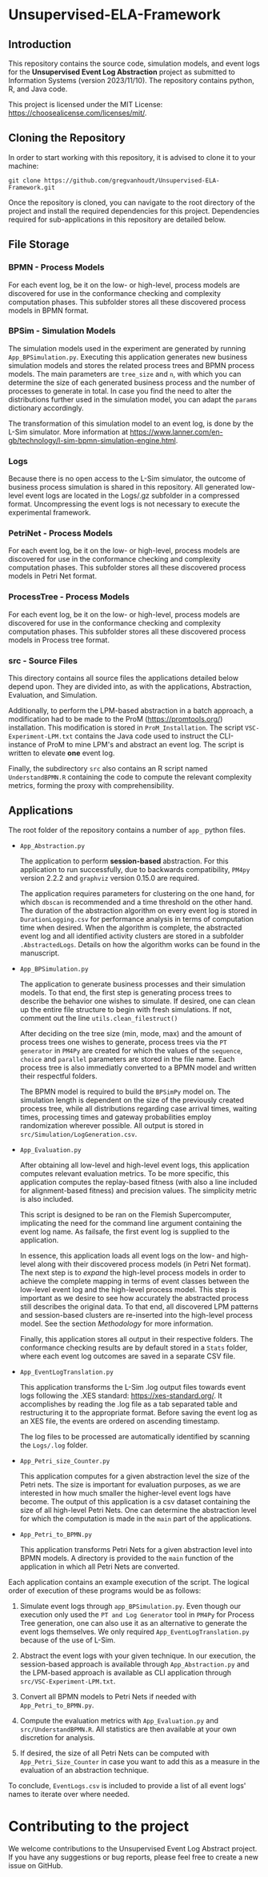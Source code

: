 Unsupervised-ELA-Framework
============================

## Introduction

This repository contains the source code, simulation models, and event logs for the **Unsupervised Event Log Abstraction** project as submitted to Information Systems (version 2023/11/10). The repository contains python, R, and Java code.

This project is licensed under the MIT License: https://choosealicense.com/licenses/mit/.

## Cloning the Repository

In order to start working with this repository, it is advised to clone it to your machine:

    git clone https://github.com/gregvanhoudt/Unsupervised-ELA-Framework.git

Once the repository is cloned, you can navigate to the root directory of the project and install the required dependencies for this project. Dependencies required for sub-applications in this repository are detailed below.

## File Storage

### BPMN - Process Models

For each event log, be it on the low- or high-level, process models are discovered for use in the conformance checking and complexity computation phases. This subfolder stores all these discovered process models in BPMN format.

### BPSim - Simulation Models

The simulation models used in the experiment are generated by running `App_BPSimulation.py`. Executing this application generates new business simulation models and stores the related process trees and BPMN process models. The main parameters are `tree_size` and `n`, with which you can determine the size of each generated business process and the number of processes to generate in total. In case you find the need to alter the distributions further used in the simulation model, you can adapt the `params` dictionary accordingly.

The transformation of this simulation model to an event log, is done by the L-Sim simulator. More information at https://www.lanner.com/en-gb/technology/l-sim-bpmn-simulation-engine.html.

### Logs

Because there is no open access to the L-Sim simulator, the outcome of business process simulation is shared in this repository. All generated low-level event logs are located in the Logs/.gz subfolder in a compressed format. Uncompressing the event logs is not necessary to execute the experimental framework.

### PetriNet - Process Models

For each event log, be it on the low- or high-level, process models are discovered for use in the conformance checking and complexity computation phases. This subfolder stores all these discovered process models in Petri Net format.

### ProcessTree - Process Models

For each event log, be it on the low- or high-level, process models are discovered for use in the conformance checking and complexity computation phases. This subfolder stores all these discovered process models in Process tree format.

### src - Source Files

This directory contains all source files the applications detailed below depend upon. They are divided into, as with the applications, Abstraction, Evaluation, and Simulation.

Additionally, to perform the LPM-based abstraction in a batch approach, a modification had to be made to the ProM (https://promtools.org/) installation. This modification is stored in `ProM_Installation`. The script `VSC-Experiment-LPM.txt` contains the Java code used to instruct the CLI-instance of ProM to mine LPM's and abstract an event log. The script is written to elevate **one** event log.

Finally, the subdirectory `src` also contains an R script named `UnderstandBPMN.R` containing the code to compute the relevant complexity metrics, forming the proxy with comprehensibility.


## Applications

The root folder of the repository contains a number of `app_` python files.

- `App_Abstraction.py`

    The application to perform **session-based** abstraction. For this application to run successfully, due to backwards compatibility, `PM4py` version 2.2.2 and `graphviz` version 0.15.0 are required.

    The application requires parameters for clustering on the one hand, for which `dbscan` is recommended and a time threshold on the other hand. The duration of the abstraction algorithm on every event log is stored in `DurationLogging.csv` for performance analysis in terms of computation time when desired. When the algorithm is complete, the abstracted event log and all identified activity clusters are stored in a subfolder `.AbstractedLogs`. Details on how the algorithm works can be found in the manuscript.

- `App_BPSimulation.py`

    The application to generate business processes and their simulation models. To that end, the first step is generating process trees to describe the behavior one wishes to simulate. If desired, one can clean up the entire file structure to begin with fresh simulations. If not, comment out the line `utils.clean_filestruct()`

    After deciding on the tree size (min, mode, max) and the amount of process trees one wishes to generate, process trees via the `PT generator` in `PM4Py` are created for which the values of the `sequence`, `choice` and `parallel` parameters are stored in the file name. Each process tree is also immediatly converted to a BPMN model and written their respectful folders.

    The BPMN model is required to build the `BPSimPy` model on. The simulation length is dependent on the size of the previously created process tree, while all distributions regarding case arrival times, waiting times, processing times and gateway probabilities employ randomization wherever possible. All output is stored in `src/Simulation/LogGeneration.csv`.

- `App_Evaluation.py`

    After obtaining all low-level and high-level event logs, this application computes relevant evaluation metrics. To be more specific, this application computes the replay-based fitness (with also a line included for alignment-based fitness) and precision values. The simplicity metric is also included.

    This script is designed to be ran on the Flemish Supercomputer, implicating the need for the command line argument containing the event log name. As failsafe, the first event log is supplied to the application.

    In essence, this application loads all event logs on the low- and high-level along with their discovered process models (in Petri Net format). The next step is to *expand* the high-level process models in order to achieve the complete mapping in terms of event classes between the low-level event log and the high-level process model. This step is important as we desire to see how accurately the abstracted process still describes the original data. To that end, all discovered LPM patterns and session-based clusters are re-inserted into the high-level process model. See the section *Methodology* for more information.

    Finally, this application stores all output in their respective folders. The conformance checking results are by default stored in a `Stats` folder, where each event log outcomes are saved in a separate CSV file.

- `App_EventLogTranslation.py`

    This application transforms the L-Sim .log output files towards event logs following the .XES standard: https://xes-standard.org/. It accomplishes by reading the .log file as a tab separated table and restructuring it to the appropriate format. Before saving the event log as an XES file, the events are ordered on ascending timestamp.

    The log files to be processed are automatically identified by scanning the `Logs/.log` folder.

- `App_Petri_size_Counter.py`

    This application computes for a given abstraction level the size of the Petri nets. The size is important for evaluation purposes, as we are interested in how much smaller the higher-level event logs have become. The output of this application is a csv dataset containing the size of all high-level Petri Nets. One can determine the abstraction level for which the computation is made in the `main` part of the applications.

- `App_Petri_to_BPMN.py`

    This application transforms Petri Nets for a given abstraction level into BPMN models. A directory is provided to the `main` function of the application in which all Petri Nets are converted.

Each application contains an example execution of the script. The logical order of execution of these programs would be as follows:

1. Simulate event logs through `app_BPSimulation.py`. Even though our execution only used the `PT and Log Generator` tool in `PM4Py` for Process Tree generation, one can also use it as an alternative to generate the event logs themselves. We only required `App_EventLogTranslation.py` because of the use of L-Sim.

2. Abstract the event logs with your given technique. In our execution, the session-based approach is available through `App_Abstraction.py` and the LPM-based approach is available as CLI application through `src/VSC-Experiment-LPM.txt`.

3. Convert all BPMN models to Petri Nets if needed with `App_Petri_to_BPMN.py`.

4. Compute the evaluation metrics with `App_Evaluation.py` and `src/UnderstandBPMN.R`. All statistics are then available at your own discretion for analysis.

5. If desired, the size of all Petri Nets can be computed with `App_Petri_Size_Counter` in case you want to add this as a measure in the evaluation of an abstraction technique.


To conclude, `EventLogs.csv` is included to provide a list of all event logs' names to iterate over where needed.


# Contributing to the project

We welcome contributions to the Unsupervised Event Log Abstract project. If you have any suggestions or bug reports, please feel free to create a new issue on GitHub.